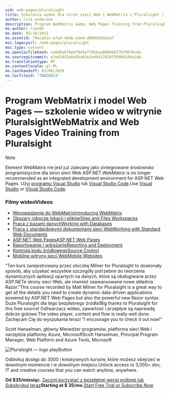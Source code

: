 ```yaml
---
uid: web-pages/pluralsight
title: Szkolenia wideo dla stron sieci Web i WebMatrix z Pluralsight | Microsoft Docs
author: rick-anderson
description: Program WebMatrix &amp; Web Pages Training from Pluralsight ten szczegółowy Kurs pomoże Ci w rozpoczęciu pracy z witrynami sieci Web WebMatrix i ASP.NET. Obejmuje everythi...
ms.author: riande
ms.date: 05/18/2012
ms.assetid: 79eca52c-e7ad-44ab-a3e4-d8093e9da5a7
msc.legacyurl: /web-pages/pluralsight
msc.type: content
ms.openlocfilehash: ce6d8a678e07945eff05baa080bb877bf06f6c6e
ms.sourcegitcommit: e7e91932a6e91a63e2e46417626f39d6b244a3ab
ms.translationtype: MT
ms.contentlocale: pl-PL
ms.lasthandoff: 03/06/2020
ms.locfileid: "78628913"
---
```

# <a name="webmatrix-and-web-pages-video-training-from-pluralsight"></a><span data-ttu-id="2faf0-104">Program WebMatrix i model Web Pages — szkolenie wideo w witrynie Pluralsight</span><span class="sxs-lookup"><span data-stu-id="2faf0-104">WebMatrix and Web Pages Video Training from Pluralsight</span></span>

> [!NOTE] 
> <span data-ttu-id="2faf0-105">Element WebMatrix nie jest już zalecany jako zintegrowane środowisko programistyczne dla stron sieci Web ASP.NET.</span><span class="sxs-lookup"><span data-stu-id="2faf0-105">WebMatrix is no longer recommended as an integrated development environment for ASP.NET Web Pages.</span></span> <span data-ttu-id="2faf0-106">Użyj [programu Visual Studio](xref:aspnet/web-pages/overview/getting-started/program-asp-net-web-pages-in-visual-studio) lub [Visual Studio Code](https://code.visualstudio.com/).</span><span class="sxs-lookup"><span data-stu-id="2faf0-106">Use [Visual Studio](xref:aspnet/web-pages/overview/getting-started/program-asp-net-web-pages-in-visual-studio) or [Visual Studio Code](https://code.visualstudio.com/).</span></span>

### <a name="videos"></a><span data-ttu-id="2faf0-107">Filmy wideo</span><span class="sxs-lookup"><span data-stu-id="2faf0-107">Videos</span></span>

- [<span data-ttu-id="2faf0-108">Wprowadzenie do WebMatrix</span><span class="sxs-lookup"><span data-stu-id="2faf0-108">Introducing WebMatrix</span></span>](https://pluralsight.com/training/Player?author=matt-milner&name=webmatrix-introduction-m1&mode=live&clip=0&course=webmatrix-introduction)
- [<span data-ttu-id="2faf0-109">Obszary robocze lokacji i plików</span><span class="sxs-lookup"><span data-stu-id="2faf0-109">Sites and Files Workspaces</span></span>](https://pluralsight.com/training/Player?author=matt-milner&name=webmatrix-introduction-m2&mode=live&clip=0&course=webmatrix-introduction)
- [<span data-ttu-id="2faf0-110">Praca z bazami danych</span><span class="sxs-lookup"><span data-stu-id="2faf0-110">Working with Databases</span></span>](https://pluralsight.com/training/Player?author=matt-milner&name=webmatrix-introduction-m3&mode=live&clip=0&course=webmatrix-introduction)
- [<span data-ttu-id="2faf0-111">Praca z standardowymi dokumentami sieci Web</span><span class="sxs-lookup"><span data-stu-id="2faf0-111">Working with Standard Web Documents</span></span>](https://pluralsight.com/training/Player?author=matt-milner&name=webmatrix-introduction-m4&mode=live&clip=0&course=webmatrix-introduction)
- [<span data-ttu-id="2faf0-112">ASP.NET Web Pages</span><span class="sxs-lookup"><span data-stu-id="2faf0-112">ASP.NET Web Pages</span></span>](https://pluralsight.com/training/Player?author=matt-milner&name=webmatrix-introduction-m5&mode=live&clip=0&course=webmatrix-introduction)
- [<span data-ttu-id="2faf0-113">Raportowanie i wdrażanie</span><span class="sxs-lookup"><span data-stu-id="2faf0-113">Reporting and Deployment</span></span>](https://pluralsight.com/training/Player?author=matt-milner&name=webmatrix-introduction-m8&mode=live&clip=0&course=webmatrix-introduction)
- [<span data-ttu-id="2faf0-114">Kontrola kodu źródłowego</span><span class="sxs-lookup"><span data-stu-id="2faf0-114">Source Control</span></span>](https://pluralsight.com/training/Player?author=matt-milner&name=webmatrix-introduction-m9&mode=live&clip=0&course=webmatrix-introduction)
- [<span data-ttu-id="2faf0-115">Mobilne witryny sieci Web</span><span class="sxs-lookup"><span data-stu-id="2faf0-115">Mobile Websites</span></span>](https://pluralsight.com/training/Player?author=matt-milner&name=webmatrix-introduction-m10&mode=live&clip=0&course=webmatrix-introduction)

<span data-ttu-id="2faf0-116">"Ten kurs zarejestrowany przez otoczkę Milner for Pluralsight to doskonały sposób, aby uzyskać wszystkie szczegóły potrzebne do tworzenia dynamicznych aplikacji opartych na danych, które są obsługiwane przez ASP.NETe strony sieci Web, ale również zaawansowane nowe składnia Razor.</span><span class="sxs-lookup"><span data-stu-id="2faf0-116">"This course recorded by Matt Milner for Pluralsight is a great way to get all the details you need to create dynamic data-driven applications powered by ASP.NET Web Pages but also the powerful new Razor syntax.</span></span> <span data-ttu-id="2faf0-117">Duże Pluralsight dla tego bezpłatnego źródła!</span><span class="sxs-lookup"><span data-stu-id="2faf0-117">Big thanks to Pluralsight for this free source!</span></span> <span data-ttu-id="2faf0-118">Odtwarzacz wideo, zawartość i przepływ są naprawdę dobrze gotowe.</span><span class="sxs-lookup"><span data-stu-id="2faf0-118">The video player, content and flow is really well done.</span></span> <span data-ttu-id="2faf0-119">Zachęcam Cię do wyszukania teraz! "</span><span class="sxs-lookup"><span data-stu-id="2faf0-119">I encourage you to check it out now!"</span></span>

<span data-ttu-id="2faf0-120">Scott Hanselman, główny Menedżer programów, platforma sieci Web i narzędzia platformy Azure, Microsoft</span><span class="sxs-lookup"><span data-stu-id="2faf0-120">Scott Hanselman, Principal Program Manager, Web Platform and Azure Tools, Microsoft</span></span>

![Pluralsight — logo playButton](pluralsight/_static/image1.png)

<span data-ttu-id="2faf0-122">Odblokuj dostęp do 3000 i kreatywnych kursów, które możesz obejrzeć w dowolnym momencie i w dowolnym miejscu.</span><span class="sxs-lookup"><span data-stu-id="2faf0-122">Unlock access to 3,000+ dev, IT and creative courses that you can watch anytime, anywhere.</span></span>

<span data-ttu-id="2faf0-123">**Od $35/miesiąc.** [Zacznij korzystać z bezpłatnej wersji próbnej lub Subskrybuj teraz](https://www.pluralsight.com/pricing&amp;utm_source=microsoft&amp;utm_medium=sponsored-page&amp;utm_content=webmatrix&amp;utm_campaign=microsoft-sponsored-course)</span><span class="sxs-lookup"><span data-stu-id="2faf0-123">**Starting at $ 35/mo.**[Start Free Trial or Subscribe Now](https://www.pluralsight.com/pricing&amp;utm_source=microsoft&amp;utm_medium=sponsored-page&amp;utm_content=webmatrix&amp;utm_campaign=microsoft-sponsored-course)</span></span>
